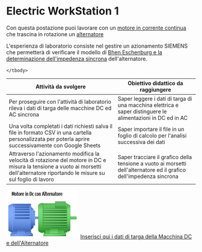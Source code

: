 # Electric WorkStation 1
Con questa postazione puoi lavorare con un [motore in corrente continua](https://www.youtube.com/watch?v=LAtPHANEfQo) che trascina in rotazione un  [alternatore](https://www.youtube.com/watch?v=tiKH48EMgKE) 

L'esperienza di laboratorio consiste nel gestire un azionamento SIEMENS che permetterà di verificare il modello di [Bhen Eschenburg e la determinazione dell'impedenza sincrona](/libri/be.html) dell'alternatore.

<div class="table-container">
  <table class="table is-bordered">
    <thead>
      <tr>
        <th>Attività da svolgere</th>
        <th>Obiettivo didattico da raggiungere</th>
      </tr>
    </thead>
    <tbody>
      <tr>
        <td>Per proseguire con l'attività di laboratorio rileva i dati di targa delle macchine DC ed AC sincrona</td>
        <td>Saper leggere i dati di targa di una macchina elettrica e saper distinguere le alimentazioni in DC ed in AC</td>
      </tr>
      <tr>
        <td>Una volta completati i dati richiesti salva il file in formato CSV in una cartella personalizzata per poterla aprire successivamente con Google Sheets</td>
        <td>Saper importare il file in un foglio di calcolo per l'analisi successiva dei dati</td>
      </tr>
      <tr>
        <td>Attraverso l'azionamento modifica la velocità di rotazione del motore in DC e misura la tensione a vuoto ai morsetti dell'alternatore riportando le misure su sul foglio di lavoro</td>
        <td>Saper tracciare il grafico della tensione a vuoto ai morsetti dell'alternatore ed il grafico dell'impedenza sincrona</td>
      </tr>
      
    </tbody>
  </table>
</div>


<img src="image/acdcmachine.png" width="190" height="130">&ensp;[Inserisci qui i dati di targa della Macchina DC e dell'Alternatore](/elws1/acdcmachine.html)







